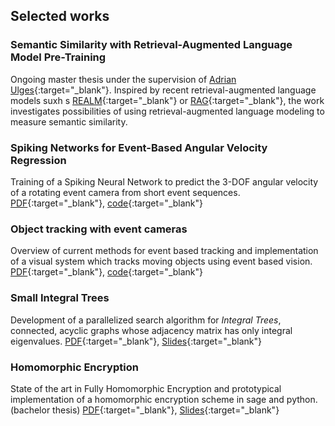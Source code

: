 ## Selected works
### Semantic Similarity with Retrieval-Augmented Language Model Pre-Training
Ongoing master thesis under the supervision of [Adrian Ulges](https://www.cs.hs-rm.de/~ulges/){:target="_blank"}. Inspired by recent retrieval-augmented language models suxh s [REALM](https://arxiv.org/abs/2002.08909){:target="_blank"} or [RAG](https://arxiv.org/abs/2005.11401){:target="_blank"}, the work investigates possibilities of using retrieval-augmented language modeling to measure semantic similarity. 


### Spiking Networks for Event-Based Angular Velocity Regression 
Training of a Spiking Neural Network to predict the 3-DOF angular velocity of a rotating event camera from short event sequences. [PDF](/assets/snn_angular_velocity.pdf){:target="_blank"}, [code](https://gitlab.cs.hs-rm.de/vcampos/snn_angular_velocity){:target="_blank"}

### Object tracking with event cameras
Overview of current methods for event based tracking and implementation of a visual system which tracks moving objects using event based vision.
[PDF](/assets/event_based_tracking.pdf){:target="_blank"}, [code](https://gitlab.cs.hs-rm.de/vcampos/event_based_corner_tracker){:target="_blank"}

### Small Integral Trees
Development of a parallelized search algorithm for _Integral Trees_, connected, acyclic graphs whose adjacency matrix has only integral eigenvalues. [PDF](/assets/small_integral_trees.pdf){:target="_blank"}, [Slides](/assets/small_integral_trees_slides.pdf){:target="_blank"}

### Homomorphic Encryption
State of the art in Fully Homomorphic Encryption and prototypical implementation of a homomorphic encryption scheme in sage and python. (bachelor thesis) [PDF](/assets/thesis.pdf){:target="_blank"}, [Slides](/assets/fhe_slides.pdf){:target="_blank"}








